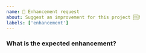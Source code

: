 ```yaml
---
name: 💅 Enhancement request
about: Suggest an improvement for this project 🆒!
labels: ['enhancement']
---
```


<!-- ⚠️ If you do not respect this template, your issue will be closed -->
<!-- ⚠️ Make sure to browse the opened and closed issues to confirm this idea does not exist. -->

### What is the expected enhancement?
